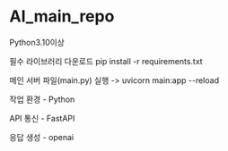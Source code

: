 # AI_main_repo
Python3.10이상

필수 라이브러리 다운로드
pip install -r requirements.txt

메인 서버 파일(main.py) 실행 -> uvicorn main:app --reload

작업 환경 - Python

API 통신 - FastAPI

응답 생성 - openai


